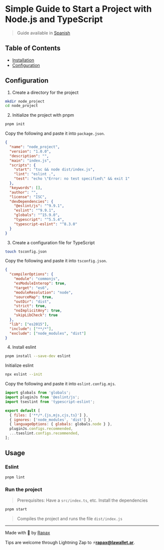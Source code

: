 # Simple Guide to Start a Project with Node.js and TypeScript

> Guide available in [Spanish](README.es.md)

## Table of Contents

- [Installation](#installation)
- [Configuration](#configuration)

## Configuration

1. Create a directory for the project

```bash
mkdir node_project
cd node_project
```

2. Initialize the project with pnpm

```bash
pnpm init
```

Copy the following and paste it into `package.json`.

```json
{
  "name": "node_project",
  "version": "1.0.0",
  "description": "",
  "main": "index.js",
  "scripts": {
    "start": "tsc && node dist/index.js",
    "lint": "eslint .",
    "test": "echo \"Error: no test specified\" && exit 1"
  },
  "keywords": [],
  "author": "",
  "license": "ISC",
  "devDependencies": {
    "@eslint/js": "^9.9.1",
    "eslint": "^9.9.1",
    "globals": "^15.9.0",
    "typescript": "^5.5.4",
    "typescript-eslint": "^8.3.0"
  }
}
```

3. Create a configuration file for TypeScript

```bash
touch tsconfig.json
```

Copy the following and paste it into `tsconfig.json`.

```json
{
  "compilerOptions": {
    "module": "commonjs",
    "esModuleInterop": true,
    "target": "es6",
    "moduleResolution": "node",
    "sourceMap": true,
    "outDir": "dist",
    "strict": true,
    "noImplicitAny": true,
    "skipLibCheck": true
  },
  "lib": ["es2015"],
  "include": ["**/*"],
  "exclude": ["node_modules", "dist"]
}
```

4. Install eslint

```bash
pnpm install --save-dev eslint
```

Initialize eslint

```bash
npx eslint --init
```

Copy the following and paste it into `eslint.config.mjs`.

```javascript
import globals from 'globals';
import pluginJs from '@eslint/js';
import tseslint from 'typescript-eslint';

export default [
  { files: ['**/*.{js,mjs,cjs,ts}'] },
  { ignores: ['node_modules', 'dist'] },
  { languageOptions: { globals: globals.node } },
  pluginJs.configs.recommended,
  ...tseslint.configs.recommended,
];
```

## Usage

### Eslint

```bash
pnpm lint
```

### Run the project

> Prerequisites:
> Have a `src/index.ts`, etc.
> Install the dependencies

```bash
pnpm start
```

> Compiles the project and runs the file `dist/index.js`

---

Made with :open_hands: by [Rapax](https://rapax.dev)

Tips are welcome through Lightning Zap to :zap:**rapax@lawallet.ar**.
